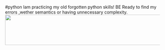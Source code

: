 #python 
Iam practicing my old forgotten python skills!
BE Ready to find my errors ,wether semantics or having unnecessary complexity.
<img src="https://upload.wikimedia.org/wikipedia/commons/thumb/0/0a/Python.svg/1200px-Python.svg.png" width="1000px" height="100px"></img>
